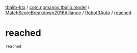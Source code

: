 [tbalib-ktx](../../../index.md) / [com.npmanos.tbalib.model](../../index.md) / [MatchScoreBreakdown2016Alliance](../index.md) / [Robot3Auto](index.md) / [reached](./reached.md)

# reached

`reached`